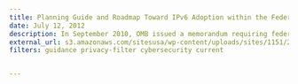```yaml
---
title: Planning Guide and Roadmap Toward IPv6 Adoption within the Federal Government (2012)
date: July 12, 2012
description: In September 2010, OMB issued a memorandum requiring federal agencies to operationally deploy native Internet Protocol Version 6 (IPv6) for public Internet servers and internal applications that communicate with public servers.
external_url: s3.amazonaws.com/sitesusa/wp-content/uploads/sites/1151/2016/10/2012_IPv6_Roadmap_FINAL_20120712.pdf
filters: guidance privacy-filter cybersecurity current


---
```

